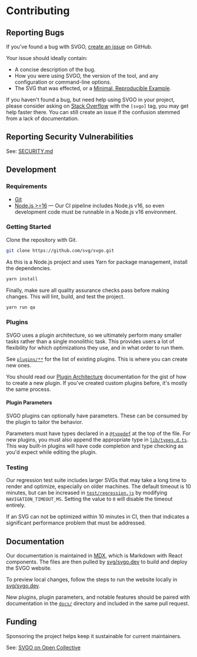 # Contributing

## Reporting Bugs

If you've found a bug with SVGO, [create an issue](https://github.com/svg/svgo/issues) on GitHub.

Your issue should ideally contain:

- A concise description of the bug.
- How you were using SVGO, the version of the tool, and any configuration or command-line options.
- The SVG that was effected, or a [Minimal, Reproducible Example](https://stackoverflow.com/help/minimal-reproducible-example).

If you haven't found a bug, but need help using SVGO in your project, please consider asking on [Stack Overflow](https://stackoverflow.com/questions/tagged/svgo) with the `[svgo]` tag, you may get help faster there. You can still create an issue if the confusion stemmed from a lack of documentation.

## Reporting Security Vulnerabilities

See: [SECURITY.md](./SECURITY.md)

## Development

### Requirements

- [Git](https://git-scm.com/)
- [Node.js >=16](https://nodejs.org/) — Our CI pipeline includes Node.js v16, so even development code must be runnable in a Node.js v16 environment.

### Getting Started

Clone the repository with Git.

```sh
git clone https://github.com/svg/svgo.git
```

As this is a Node.js project and uses Yarn for package management, install the dependencies.

```sh
yarn install
```

Finally, make sure all quality assurance checks pass before making changes. This will lint, build, and test the project.

```sh
yarn run qa
```

### Plugins

SVGO uses a plugin architecture, so we ultimately perform many smaller tasks rather than a single monolithic task. This provides users a lot of flexibility for which optimizations they use, and in what order to run them.

See [`plugins/**`](./plugins/) for the list of existing plugins. This is where you can create new ones.

You should read our [Plugin Architecture](https://svgo.dev/docs/plugins-api/) documentation for the gist of how to create a new plugin. If you've created custom plugins before, it's mostly the same process.

#### Plugin Parameters

SVGO plugins can optionally have parameters. These can be consumed by the plugin to tailor the behavior.

Parameters must have types declared in a [`@typedef`](https://jsdoc.app/tags-typedef) at the top of the file. For new plugins, you must also append the appropriate type in [`lib/types.d.ts`](https://github.com/svg/svgo/blob/main/lib/types.d.ts). This way built-in plugins will have code completion and type checking as you'd expect while editing the plugin.

### Testing

Our regression test suite includes larger SVGs that may take a long time to render and optimize, especially on older machines. The default timeout is 10 minutes, but can be increased in [`test/regression.js`](https://github.com/svg/svgo/blob/main/test/regression.js) by modifying `NAVIGATION_TIMEOUT_MS`. Setting the value to `0` will disable the timeout entirely.

If an SVG can not be optimized within 10 minutes in CI, then that indicates a significant performance problem that must be addressed.

## Documentation

Our documentation is maintained in [MDX](https://mdxjs.com/), which is Markdown with React components. The files are then pulled by [svg/svgo.dev](https://github.com/svg/svgo.dev) to build and deploy the SVGO website.

To preview local changes, follow the steps to run the website locally in [svg/svgo.dev](https://github.com/svg/svgo.dev).

New plugins, plugin parameters, and notable features should be paired with documentation in the [`docs/`](./docs/) directory and included in the same pull request.

## Funding

Sponsoring the project helps keep it sustainable for current maintainers.

See: [SVGO on Open Collective](https://opencollective.com/svgo)
